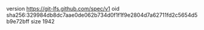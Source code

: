 version https://git-lfs.github.com/spec/v1
oid sha256:329984db8dc7aae0de062b734d0f1f1f9e2804d7a62711fd2c5654d5b9e72bff
size 1942
